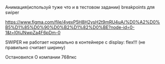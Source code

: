 Анимация(используй туже что и в тестовом задании)
breakpoints для swiper

https://www.figma.com/file/4yexP5H8H2ysH2t9mRU4uA/%D0%A2%D0%B5%D1%85%D0%90%D0%B2%D1%82%D0%BE?node-id=0-1&t=l0tjJNwpZa4F6pDm-0



SWIPER не работает нормально в контейнере с display: flex!!! (не правильно считает ширину)

Остановился О компании 768пкс